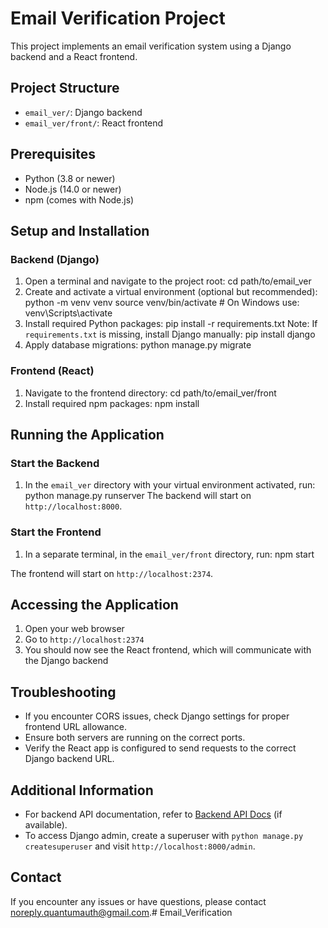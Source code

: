 # Email Verification Project

This project implements an email verification system using a Django backend and a React frontend.

## Project Structure
- `email_ver/`: Django backend
- `email_ver/front/`: React frontend

## Prerequisites
- Python (3.8 or newer)
- Node.js (14.0 or newer)
- npm (comes with Node.js)

## Setup and Installation

### Backend (Django)
1. Open a terminal and navigate to the project root:
        cd path/to/email_ver
2. Create and activate a virtual environment (optional but recommended):
        python -m venv venv
        source venv/bin/activate  # On Windows use: venv\Scripts\activate
3. Install required Python packages:
        pip install -r requirements.txt
Note: If `requirements.txt` is missing, install Django manually:
        pip install django
4. Apply database migrations:
        python manage.py migrate


### Frontend (React)
1. Navigate to the frontend directory:
        cd path/to/email_ver/front
2. Install required npm packages:
        npm install


## Running the Application

### Start the Backend
1. In the `email_ver` directory with your virtual environment activated, run:
        python manage.py runserver
The backend will start on `http://localhost:8000`.

### Start the Frontend
1. In a separate terminal, in the `email_ver/front` directory, run:
        npm start

The frontend will start on `http://localhost:2374`.

## Accessing the Application
1. Open your web browser
2. Go to `http://localhost:2374`
3. You should now see the React frontend, which will communicate with the Django backend

## Troubleshooting
- If you encounter CORS issues, check Django settings for proper frontend URL allowance.
- Ensure both servers are running on the correct ports.
- Verify the React app is configured to send requests to the correct Django backend URL.

## Additional Information
- For backend API documentation, refer to [Backend API Docs](link-to-your-api-docs) (if available).
- To access Django admin, create a superuser with `python manage.py createsuperuser` and visit `http://localhost:8000/admin`.

## Contact
If you encounter any issues or have questions, please contact noreply.quantumauth@gmail.com.#   E m a i l _ V e r i f i c a t i o n  
 